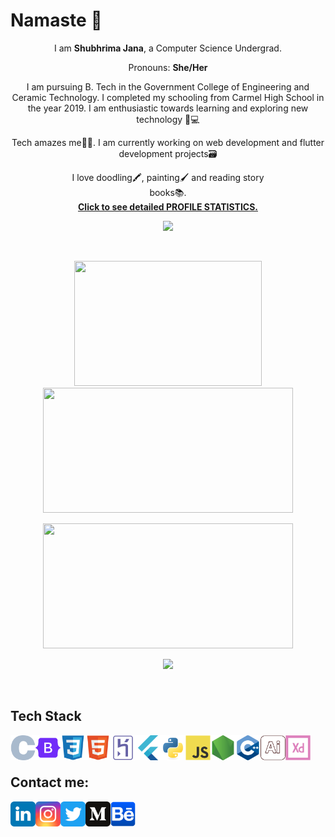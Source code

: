 # Namaste 🙏 

<p align="center">I am <strong>Shubhrima Jana</strong>, a Computer Science Undergrad.</p>
 <p align="center">Pronouns: <strong>She/Her</strong></p>
 <p align="center" >I am pursuing B. Tech  in the Government College of Engineering and Ceramic Technology. I completed my schooling from Carmel High School in the year 2019. I am enthusiastic towards learning and exploring new technology 📱💻</p>
<p align="center"> Tech amazes me📳📴. I am currently working on web development and flutter development projects🗃 </p>
<p align="center" style="margin: 0 19%";> I love doodling🖍, painting🖌 and reading story books📚. </p>
<p align="center" style="margin: 0 19%";><a href="https://profile-summary-for-github.com/user/shubhrima"><strong>Click to see detailed PROFILE STATISTICS.</strong></a></p>
<p align="center"><img src="https://activity-graph.herokuapp.com/graph?username=shubhrima&bg_color=000000&color=FFFFFF&line=FFFFFF&point=00FF00"></p>
<br>

<p align ="center" width = "45%"> <a href="https://github-readme-stats.vercel.app/api?username=shubhrima"><img src="https://github-readme-stats.vercel.app/api?username=shubhrima&hide=stars&count_private=true&show_icons=true" width="300" height="200"/></a> <a href="https://github-readme-stats.vercel.app/api/top-langs/?username=shubhrima"> <img src="https://github-readme-stats.vercel.app/api/top-langs/?username=shubhrima" width="400" height="200"/></a></p>
<p align="center"><a href="https://github-readme-streak-stats.herokuapp.com/?user=shubhrima&theme=dark">
<img src="https://github-readme-streak-stats.herokuapp.com/?user=shubhrima&theme=dark" width="400" height="200"/></a>
</p>
<p align="center"> <a href="https://github-profile-trophy.vercel.app/?username=shubhrima"><img src="https://github-profile-trophy.vercel.app/?username=shubhrima&title=Joined2020,Commit,Followers,Issues,PullRequest,Repositories"/></a> </p>

<br>

## Tech Stack
[<img align = "left" width = "40px" height = "40px" src = "https://github.com/devicons/devicon/blob/master/icons/c/c-original.svg"/>]()
[<img align = "left" width = "40px" height = "40px" src = "https://github.com/devicons/devicon/blob/master/icons/bootstrap/bootstrap-plain.svg"/>]()
[<img align = "left" width = "40px" height = "40px" src = "https://github.com/devicons/devicon/blob/master/icons/css3/css3-original.svg"/>]()
[<img align = "left" width = "40px" height = "40px" src = "https://github.com/devicons/devicon/blob/master/icons/html5/html5-original.svg"/>]()
[<img align = "left" width = "40px" height = "40px" src = "https://github.com/devicons/devicon/blob/master/icons/heroku/heroku-original.svg"/>]()
[<img align = "left" width="40px" height="40px" src="https://github.com/devicons/devicon/blob/master/icons/flutter/flutter-original.svg"/>]()
[<img align = "left" width = "40px" height = "40px" src = "https://github.com/devicons/devicon/blob/master/icons/python/python-original.svg"/>]()
[<img align = "left" width = "40px" height = "40px" src = "https://github.com/devicons/devicon/blob/master/icons/javascript/javascript-original.svg"/>]()
[<img align = "left" width="40px" height="40px" src="https://github.com/devicons/devicon/blob/master/icons/nodejs/nodejs-original.svg"/>]()
[<img align = "left" width = "40px" height = "40px" src = "https://github.com/devicons/devicon/blob/master/icons/cplusplus/cplusplus-original.svg"/>]()
[<img align = "left" width = "40px" height = "40px" src = "https://github.com/devicons/devicon/blob/master/icons/illustrator/illustrator-line.svg"/>]()
[<img align = "left" width = "40px" height = "40px" src = "https://github.com/devicons/devicon/blob/master/icons/xd/xd-line.svg"/>]()

<br>
<br>

## Contact me:
[<img align = "left" width = "40px" height = "40px" src = "https://github.com/edent/SuperTinyIcons/blob/master/images/svg/linkedin.svg">](https://www.linkedin.com/in/shubhrima-jana/)
[<img align = "left" width = "40px" height = "40px" src = "https://github.com/edent/SuperTinyIcons/blob/master/images/svg/instagram.svg">](https://www.instagram.com/_shubhrima_/)
[<img align = "left" width = "40px" height = "40px" src = "https://github.com/edent/SuperTinyIcons/blob/master/images/svg/twitter.svg">](https://twitter.com/Shubhrima2)
[<img align = "left" width = "40px" height = "40px" src = "https://github.com/edent/SuperTinyIcons/blob/master/images/svg/medium.svg">](https://shubhrimajana.medium.com/)
[<img align = "left" width = "40px" height = "40px" src = "https://github.com/devicons/devicon/blob/master/icons/behance/behance-original.svg">](https://www.behance.net/shubhrimajana/)

<br>
